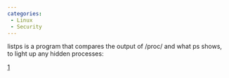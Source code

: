 ```yaml
---
categories:
 - Linux
 - Security
---
```

listps is a program that compares the output of /proc/ and what ps
shows, to light up any hidden processes:

[1](http://csl.sublevel3.org/listps/|listps)

